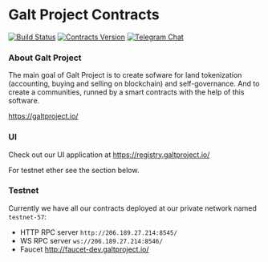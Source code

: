 # Galt Project Contracts

[![Build Status](https://travis-ci.org/galtspace/galtproject-contracts.svg?branch=develop)](https://travis-ci.org/galtspace/galtproject-contracts)
[![Contracts Version](https://img.shields.io/badge/version-0.2-orange.svg)](https://github.com/galtspace/galtproject-contracts)
[![Telegram Chat](https://img.shields.io/badge/telegram-chat-blue.svg)](https://t.me/galtproject)


### About Galt Project
The main goal of Galt Project is to create sofware for land tokenization (accounting, buying and selling on blockchain) and self-governance. And to create a communities, runned by a smart contracts with the help of this software.

https://galtproject.io/

### UI

Check out our UI application at https://registry.galtproject.io/

For testnet ether see the section below.

### Testnet

Currently we have all our contracts deployed at our private network named `testnet-57`:

* HTTP RPC server `http://206.189.27.214:8545/`
* WS RPC server `ws://206.189.27.214:8546/`
* Faucet http://faucet-dev.galtproject.io/
